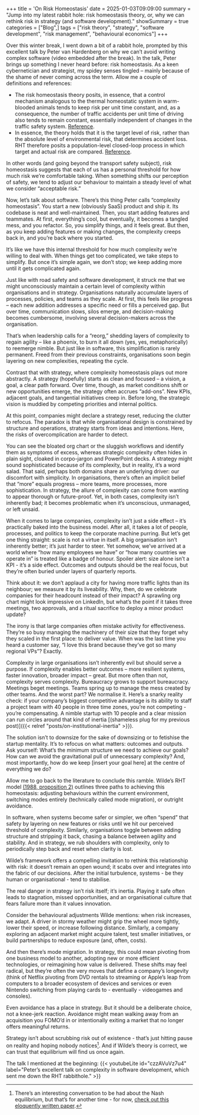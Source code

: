 +++
title = 'On Risk Homeostasis'
date = 2025-01-03T09:09:00
summary = "Jump into my latest rabbit hole: risk homeostasis theory, or, why we can rethink risk in strategy (and software development)."
showSummary = true
categories = ["Blog",]
tags = ["risk theory", "strategy", "software development", "risk management", "behavioural economics"]
+++

Over this winter break, I went down a bit of a rabbit hole, prompted by this excellent talk by Peter van Hardenberg on why we can’t avoid writing complex software (video embedded after the break). In the talk, Peter brings up something I never heard before: risk homeostasis. As a keen cybernetician and strategist, my spidey senses tingled – mainly because of the shame of never coming across the term. Allow me a couple of definitions and references:

- The risk homeostasis theory posits, in essence, that a control mechanism analogous to the thermal homeostatic system in warm-blooded animals tends to keep risk per unit time constant, and, as a consequence, the number of traffic accidents per unit time of driving also tends to remain constant, essentially independent of changes in the traffic safety system. [Reference](https://doi.org/10.1111/j.1539-6924.1986.tb00196.x).
- In essence, the theory holds that it is the target level of risk, rather than the absolute level of environmental risk, that determines accident loss. RHT therefore posits a population-level closed-loop process in which target and actual risk are compared. [Reference](https://www.sciencedirect.com/science/article/abs/pii/0925753596000070).

In other words (and going beyond the transport safety subject), risk homeostasis suggests that each of us has a personal threshold for how much risk we’re comfortable taking. When something shifts our perception of safety, we tend to adjust our behaviour to maintain a steady level of what we consider “acceptable risk.”

Now, let’s talk about software. There’s this thing Peter calls “complexity homeostasis”. You start a new (obviously SaaS) product and ship it. Its codebase is neat and well-maintained. Then, you start adding features and teammates. At first, everything’s cool, but eventually, it becomes a tangled mess, and you refactor. So, you simplify things, and it feels great. But then, as you keep adding features or making changes, the complexity creeps back in, and you’re back where you started.

It’s like we have this internal threshold for how much complexity we’re willing to deal with. When things get too complicated, we take steps to simplify. But once it’s simple again, we don’t stop; we keep adding more until it gets complicated again. 

Just like with road safety and software development, it struck me that we might unconsciously maintain a certain level of complexity within organisations and in strategy. Organisations naturally accumulate layers of processes, policies, and teams as they scale. At first, this feels like progress – each new addition addresses a specific need or fills a perceived gap. But over time, communication slows, silos emerge, and decision-making becomes cumbersome, involving several decision-makers across the organisation. 

That’s when leadership calls for a “reorg,” shedding layers of complexity to regain agility – like a phoenix, to burn it all down (yes, yes, metaphorically) to reemerge nimble. But just like in software, this simplification is rarely permanent. Freed from their previous constraints, organisations soon begin layering on new complexities, repeating the cycle.

Contrast that with strategy, where complexity homeostasis plays out more abstractly. A strategy (hopefully) starts as clean and focused – a vision, a goal, a clear path forward. Over time, though, as market conditions shift or new opportunities emerge, the strategy often accrues “add-ons”. New KPIs, adjacent goals, and tangential initiatives creep in. Before long, the strategic vision is muddied by competing priorities and internal politics. 

At this point, companies might declare a strategy reset, reducing the clutter to refocus. The paradox is that while organisational design is constrained by structure and operations, strategy starts from ideas and intentions. Here, the risks of overcomplication are harder to detect.

You can see the bloated org chart or the sluggish workflows and identify them as symptoms of excess, whereas strategic complexity often hides in plain sight, cloaked in corpo-jargon and PowerPoint decks. A strategy might sound sophisticated because of its complexity, but in reality, it’s a word salad.
That said, perhaps both domains share an underlying driver: our discomfort with simplicity. In organisations, there’s often an implicit belief that “more” equals progress – more teams, more processes, more sophistication. In strategy, the allure of complexity can come from wanting to appear thorough or future-proof. Yet, in both cases, complexity isn’t inherently bad; it becomes problematic when it’s unconscious, unmanaged, or left unsaid.

When it comes to large companies, complexity isn’t just a side effect – it’s practically baked into the business model. After all, it takes a lot of people, processes, and politics to keep the corporate machine purring. But let’s get one thing straight: scale is not a virtue in itself. A big organisation isn’t inherently better; it’s just harder to steer. Yet somehow, we’ve arrived at a world where “how many employees we have” or “how many countries we operate in” is treated like a badge of honour. Spoiler alert: size alone isn’t a KPI - it’s a side effect. Outcomes and outputs should be the real focus, but they’re often buried under layers of quarterly reports.

Think about it: we don’t applaud a city for having more traffic lights than its neighbour; we measure it by its liveability. Why, then, do we celebrate companies for their headcount instead of their impact? A sprawling org chart might look impressive on LinkedIn, but what’s the point if it takes three meetings, two approvals, and a ritual sacrifice to deploy a minor product update?

The irony is that large companies often mistake activity for effectiveness. They’re so busy managing the machinery of their size that they forget why they scaled in the first place: to deliver value. When was the last time you heard a customer say, “I love this brand because they’ve got so many regional VPs”? Exactly.

Complexity in large organisations isn’t inherently evil but should serve a purpose. If complexity enables better outcomes – more resilient systems, faster innovation, broader impact – great. But more often than not, complexity serves complexity. Bureaucracy grows to support bureaucracy. Meetings beget meetings. Teams spring up to manage the mess created by other teams. And the worst part? We normalise it.
Here’s a snarky reality check: if your company’s biggest competitive advantage is its ability to staff a project team with 40 people in three time zones, you’re not competing - you’re compensating. A nimble startup with 10 people and a clear mission can run circles around that kind of inertia [(shameless plug for my previous post)]({{< relref "posts/on-institutional-inertia" >}}). 

The solution isn’t to downsize for the sake of downsizing or to fetishise the startup mentality. It’s to refocus on what matters: outcomes and outputs. Ask yourself: What’s the minimum structure we need to achieve our goals? How can we avoid the gravitational pull of unnecessary complexity? And, most importantly, how do we keep [insert your goal here] at the centre of everything we do?

Allow me to go back to the literature to conclude this ramble. Wilde’s RHT model [(1988, proposition 2)](https://www.tandfonline.com/doi/abs/10.1080/00140138808966691) outlines three paths to achieving this homeostasis: adjusting behaviours within the current environment, switching modes entirely (technically called mode migration), or outright avoidance.

In software, when systems become safer or simpler, we often “spend” that safety by layering on new features or risks until we hit our perceived threshold of complexity. Similarly, organisations toggle between adding structure and stripping it back, chasing a balance between agility and stability. And in strategy, we rub shoulders with complexity, only to periodically step back and reset when clarity is lost.

Wilde’s framework offers a compelling invitation to rethink this relationship with risk: it doesn’t remain an open wound; it scabs over and integrates into the fabric of our decisions. After the initial turbulence, systems - be they human or organisational - tend to stabilise. 

The real danger in strategy isn’t risk itself; it’s inertia. Playing it safe often leads to stagnation, missed opportunities, and an organisational culture that fears failure more than it values innovation.

Consider the behavioural adjustments Wilde mentions: when risk increases, we adapt. A driver in stormy weather might grip the wheel more tightly, lower their speed, or increase following distance. Similarly, a company exploring an adjacent market might acquire talent, test smaller initiatives, or build partnerships to reduce exposure (and, often, costs).

And then there’s mode migration. In strategy, this could mean pivoting from one business model to another, adopting new or more efficient technologies, or reimagining how value is delivered. These shifts may feel radical, but they’re often the very moves that define a company’s longevity (think of Netflix pivoting from DVD rentals to streaming or Apple’s leap from computers to a broader ecosystem of devices and services or even Nintendo switching from playing cards to - eventually - videogames and consoles).

Even avoidance has a place in strategy. But it should be a deliberate choice, not a knee-jerk reaction. Avoidance might mean walking away from an acquisition you FOMO’d in or intentionally exiting a market that no longer offers meaningful returns. 

Strategy isn’t about scrubbing risk out of existence - that’s just hitting pause on reality and hoping nobody notices[^1]. And if Wilde’s theory is correct, we can trust that equilibrium will find us once again. 

The talk I mentioned at the beginning:
{{< youtubeLite id="czzAVuVz7u4" label="Peter’s excellent talk on complexity in software development, which sent me down the RHT rabbithole." >}}

[^1]: There’s an interesting conversation to be had about the Nash equilibrium, but that’s for another time - for now, [check out this eloquently written paper](https://pmc.ncbi.nlm.nih.gov/articles/PMC384684/).
